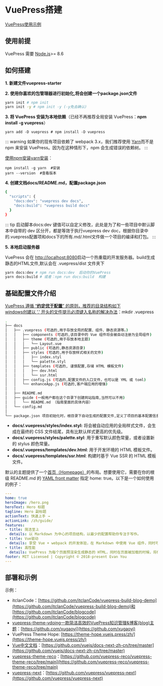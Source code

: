 # VuePress搭建
[VuePress使用示例](https://blog.csdn.net/xiaoxianer321/article/details/119548202)

## 使用前提
VuePress 需要 [Node.js](https://nodejs.org/en/)>= 8.6

## 如何搭建
**1. 新建文件vuepress-starter**

**2. 使用你喜欢的包管理器进行初始化,将会创建一个package.json文件**
```bash
yarn init # npm init
yarn init -y # npm init -y (-y免去确认)
```
**3. 将 VuePress 安装为本地依赖**（已经不再推荐全局安装 VuePress：**npm install -g vuepress**）
```shell
yarn add -D vuepress # npm install -D vuepress
```
::: warning
如果你的现有项目依赖了 webpack 3.x，我们推荐使用 [Yarn](https://classic.yarnpkg.com/zh-Hans/)而不是 npm 来安装 VuePress。因为在这种情形下，npm 会生成错误的依赖树。
:::

[使用npm安装yarn安装](https://blog.csdn.net/weixin_40808668/article/details/122606543)：
```shell
npm install -g yarn  #安装
yarn --version  #查看版本
```

**4. 创建文档docs/README.md，配置package.json**
```bash
{
  "scripts": {
    "docs:dev": "vuepress dev docs",
    "docs:build": "vuepress build docs"
  }
}
```
::: tip
启动脚本docs:dev 键值可以自定义修改，此处是为了和一些项目中默认脚本中自带的 dev 区分开，都是等效于执行vuepress dev doc，根据你目录中的.vuepress配置项和docs下的所有.md/.html文件做一个项目的编译和打包。
:::

**5. 本地启动服务器**

VuePress 会在 [http://localhost:8080](http://localhost:8080/)启动一个热重载的开发服务器。build生成静态的HTML文件,默认会在 .vuepress/dist 文件夹下
```bash
yarn docs:dev # npm run docs:dev  启动你的VuePress
yarn docs:build # 或者：npm run docs:build  构建
```
## 基础配置文件介绍
[VuePress 遵循 “**约定优于配置**” 的原则，推荐的目录结构如下](https://blog.csdn.net/xiaoxianer321/article/details/119548202)<br/>
[windows创建以 '.' 开头的文件提示必须键入名称的解决办法](https://help.aliyun.com/document_detail/152622.html)：mkdir .vuepress
```bash
.
├── docs
│   ├── .vuepress (可选的,用于存放全局的配置、组件、静态资源等。)
│   │   ├── components (可选的,该目录中的 Vue 组件将会被自动注册为全局组件)
│   │   ├── theme (可选的,用于存放本地主题)
│   │   │   └── Layout.vue
│   │   ├── public (可选的,静态资源目录)
│   │   ├── styles (可选的,用于存放样式相关的文件)
│   │   │   ├── index.styl
│   │   │   └── palette.styl
│   │   ├── templates (可选的, 谨慎配置,存储 HTML 模板文件)
│   │   │   ├── dev.html
│   │   │   └── ssr.html
│   │   ├── config.js (可选的,配置文件的入口文件，也可以是 YML 或 toml)
│   │   └── enhanceApp.js (可选的,客户端应用的增强)
│   │ 
│   ├── README.md
│   ├── guide (一般用户都在这个目录下创建网站指南,当然可以不用)
│   │   └── README.md （指南里面的具体内容）
│   └── config.md
│ 
└── package.json 项目初始化时，根目录下自动生成的配置文件,定义了项目的基本配置信息及需要依赖的各个模块、指定运行脚本命令的npm命令行缩写等。
```

- **docs/.vuepress/styles/index.styl:** 将会被自动应用的全局样式文件，会生成在最终的 CSS 文件结尾，具有比默认样式更高的优先级。
- **docs/.vuepress/styles/palette.styl**: 用于重写默认颜色常量，或者设置新的 stylus 颜色常量。
- **docs/.vuepress/templates/dev.html**: 用于开发环境的 HTML 模板文件。
- **docs/.vuepress/templates/ssr.html**: 构建时基于 Vue SSR 的 HTML 模板文件。

默认的主题提供了一个[首页（Homepage）](https://vuepress.vuejs.org/zh/theme/default-theme-config.html#%E9%A6%96%E9%A1%B5)的布局。想要使用它，需要在你的根级 README.md 的 [YAML front matter](https://vuepress.vuejs.org/zh/guide/markdown.html#front-matter) 指定 home: true。以下是一个如何使用的例子：
```yaml
---
home: true
heroImage: /hero.png
heroText: Hero 标题
tagline: Hero 副标题
actionText: 快速上手 →
actionLink: /zh/guide/
features:
- title: 简洁至上
  details: 以 Markdown 为中心的项目结构，以最少的配置帮助你专注于写作。
- title: Vue驱动
  details: 享受 Vue + webpack 的开发体验，在 Markdown 中使用 Vue 组件，同时可以使用 Vue 来开发自定义主题。
- title: 高性能
  details: VuePress 为每个页面预渲染生成静态的 HTML，同时在页面被加载的时候，将作为 SPA 运行。
footer: MIT Licensed | Copyright © 2018-present Evan You
---
```
## 部署和示例
示例：

- itclanCode：[https://github.com/itclanCode/vuepress-build-blog-demo](https://github.com/itclanCode/vuepress-build-blog-demo)和[https://github.com/itclanCode/blogcode](https://github.com/itclanCode/blogcode)
- [vuepress-theme-vdoing一款简洁高效的VuePress知识管理&博客(blog)主题](https://doc.xugaoyi.com/)：[https://github.com/xugaoyi](https://github.com/xugaoyi)
- VuePress Theme Hope: [https://theme-hope.vuejs.press/zh/](https://theme-hope.vuejs.press/zh/)
- [Vue中文文档](https://www.baidu.com/link?url=KOCAZ4mJBQA_JSDhEsdIerTot32d5yT6R75BIo69h_fZU0THLs3sMfMB3Y_KSDECZjTgcahf_arfUsYNNdl-EK&wd=&eqid=c19117450002c1e50000000664537a41)：[https://github.com/vuejs/docs-next-zh-cn/tree/master](https://github.com/vuejs/docs-next-zh-cn/tree/master)
- [vuepress-theme-reco](https://vuepress-theme-reco.recoluan.com/)：[https://github.com/vuepress-reco/vuepress-theme-reco/tree/main](https://github.com/vuepress-reco/vuepress-theme-reco/tree/main)
- [vuepress-next](https://v2.vuepress.vuejs.org/zh/)：[https://github.com/vuepress/vuepress-next](https://github.com/vuepress/vuepress-next)
